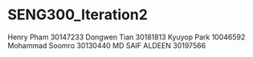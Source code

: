 # SENG300_Iteration2
Henry Pham       30147233
Dongwen Tian     30181813
Kyuyop Park      10046592
Mohammad Soomro  30130440
MD SAIF ALDEEN   30197566
